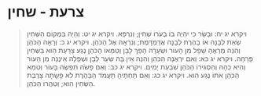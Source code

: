 # צרעת - שחין

> ויקרא יג יח: וּבָשָׂר כִּי יִהְיֶה בוֹ בְעֹרוֹ שְׁחִין; וְנִרְפָּא.
> ויקרא יג יט: וְהָיָה בִּמְקוֹם הַשְּׁחִין שְׂאֵת לְבָנָה אוֹ בַהֶרֶת לְבָנָה אֲדַמְדָּמֶת; וְנִרְאָה אֶל הַכֹּהֵן.
> ויקרא יג כ: וְרָאָה הַכֹּהֵן וְהִנֵּה מַרְאֶהָ שָׁפָל מִן הָעוֹר וּשְׂעָרָהּ הָפַךְ לָבָן וְטִמְּאוֹ הַכֹּהֵן נֶגַע צָרַעַת הִוא בַּשְּׁחִין פָּרָחָה.
> ויקרא יג כא: וְאִם יִרְאֶנָּה הַכֹּהֵן וְהִנֵּה אֵין בָּהּ שֵׂעָר לָבָן וּשְׁפָלָה אֵינֶנָּה מִן הָעוֹר וְהִיא כֵהָה וְהִסְגִּירוֹ הַכֹּהֵן שִׁבְעַת יָמִים.
> ויקרא יג כב: וְאִם פָּשֹׂה תִפְשֶׂה בָּעוֹר וְטִמֵּא הַכֹּהֵן אֹתוֹ נֶגַע הִוא.
> ויקרא יג כג: וְאִם תַּחְתֶּיהָ תַּעֲמֹד הַבַּהֶרֶת לֹא פָשָׂתָה צָרֶבֶת הַשְּׁחִין הִוא; וְטִהֲרוֹ הַכֹּהֵן. 
 

